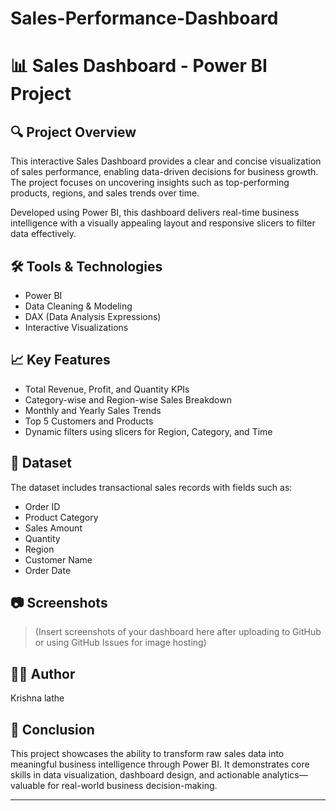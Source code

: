 # Sales-Performance-Dashboard
# 📊 Sales Dashboard - Power BI Project

## 🔍 Project Overview
This interactive Sales Dashboard provides a clear and concise visualization of sales performance, enabling data-driven decisions for business growth. The project focuses on uncovering insights such as top-performing products, regions, and sales trends over time.

Developed using Power BI, this dashboard delivers real-time business intelligence with a visually appealing layout and responsive slicers to filter data effectively.

## 🛠 Tools & Technologies
- Power BI
- Data Cleaning & Modeling
- DAX (Data Analysis Expressions)
- Interactive Visualizations

## 📈 Key Features
- Total Revenue, Profit, and Quantity KPIs
- Category-wise and Region-wise Sales Breakdown
- Monthly and Yearly Sales Trends
- Top 5 Customers and Products
- Dynamic filters using slicers for Region, Category, and Time

## 📂 Dataset
The dataset includes transactional sales records with fields such as:
- Order ID
- Product Category
- Sales Amount
- Quantity
- Region
- Customer Name
- Order Date

## 📷 Screenshots
> (Insert screenshots of your dashboard here after uploading to GitHub or using GitHub Issues for image hosting)

## 🧑‍💼 Author
Krishna lathe


## 🚀 Conclusion
This project showcases the ability to transform raw sales data into meaningful business intelligence through Power BI. It demonstrates core skills in data visualization, dashboard design, and actionable analytics—valuable for real-world business decision-making.

---



